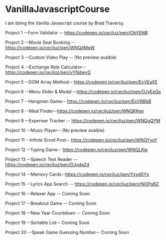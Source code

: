 # VanillaJavascriptCourse

I am doing the Vanilla Javascript course by Brad Traversy.

Project 1  --Form Validator -- https://codepen.io/ceciluz/pen/jObYENB 

Project 2  --Movie Seat Booking --https://codepen.io/ceciluz/pen/WNQdMqW

Project 3  --Custom Video Play -- (No preview avaible)

Project 4  --Exchange Rate Calculator-- https://codepen.io/ceciluz/pen/vYNdwyG

Project 5  --DOM Array Method-- https://codepen.io/ceciluz/pen/ExVEaXE

Project 6  --Menu Slider & Modal --https://codepen.io/ceciluz/pen/OJyEeQx

Project 7  --Hangman Game-- https://codepen.io/ceciluz/pen/ExVRBbB

Project 8  --Meal Finder--https://codepen.io/ceciluz/pen/WNQKKep

Project 9  --Expenser Tracker -- https://codepen.io/ceciluz/pen/WNQgQYM

Project 10 --Music Player-- (No preview avaible)

Project 11 --Infinte Scroll Post-- https://codepen.io/ceciluz/pen/WNQYyoY

Project 12 --Typing Game-- https://codepen.io/ceciluz/pen/WNQLKje

Project 13 --Speech Text Reader -- https://codepen.io/ceciluz/pen/OJydqZd

Project 14 --Memory Cards--https://codepen.io/ceciluz/pen/YzydXYx 

Project 15 --Lyrics App Search -- https://codepen.io/ceciluz/pen/rNOPgBZ

Project 16 --Relaxer App -- Coming Soon

Project 17 --Breakout Game -- Coming Soon

Project 18 --New Year Countdown -- Coming Soon 

Project 19 --Sortable List-- Coming Soon

Project 20 --Speak Game Guessing Number-- Coming Soon
